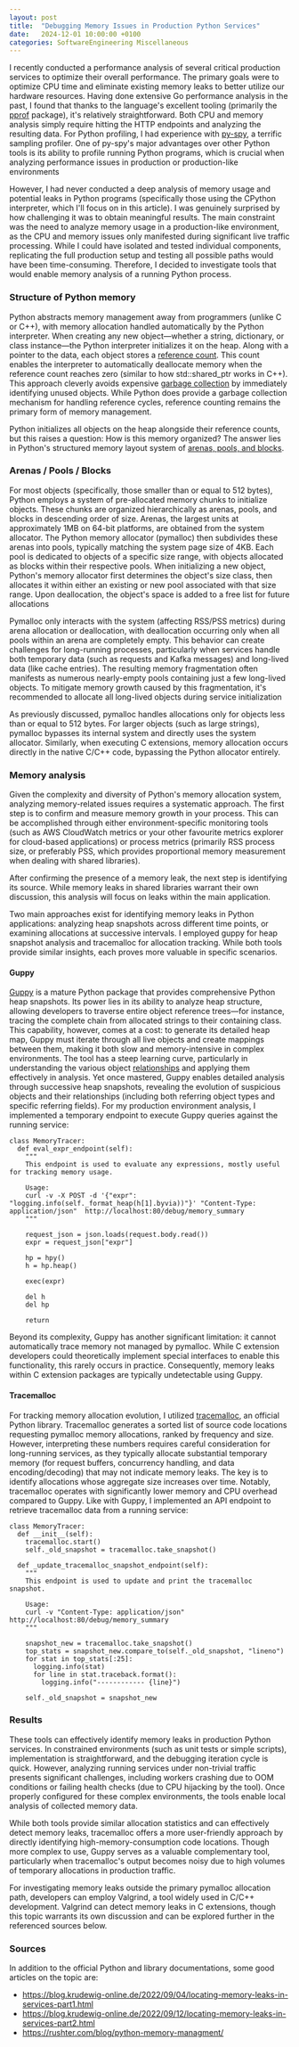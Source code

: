 ```yaml
---
layout: post
title:  "Debugging Memory Issues in Production Python Services"
date:   2024-12-01 10:00:00 +0100
categories: SoftwareEngineering Miscellaneous
---
```


I recently conducted a performance analysis of several critical production services to optimize their overall performance. The primary goals were to optimize CPU time and eliminate existing memory leaks to better utilize our hardware resources. Having done extensive Go performance analysis in the past, I found that thanks to the language's excellent tooling (primarily the [pprof](https://pkg.go.dev/net/http/pprof) package), it's relatively straightforward. Both CPU and memory analysis simply require hitting the HTTP endpoints and analyzing the resulting data. For Python profiling, I had experience with [py-spy](https://github.com/benfred/py-spy), a terrific sampling profiler. One of py-spy's major advantages over other Python tools is its ability to profile running Python programs, which is crucial when analyzing performance issues in production or production-like environments

However, I had never conducted a deep analysis of memory usage and potential leaks in Python programs (specifically those using the CPython interpreter, which I'll focus on in this article). I was genuinely surprised by how challenging it was to obtain meaningful results. The main constraint was the need to analyze memory usage in a production-like environment, as the CPU and memory issues only manifested during significant live traffic processing. While I could have isolated and tested individual components, replicating the full production setup and testing all possible paths would have been time-consuming. Therefore, I decided to investigate tools that would enable memory analysis of a running Python process.

### Structure of Python memory

Python abstracts memory management away from programmers (unlike C or C++), with memory allocation handled automatically by the Python interpreter. When creating any new object—whether a string, dictionary, or class instance—the Python interpreter initializes it on the heap. Along with a pointer to the data, each object stores a [reference count](https://docs.python.org/3/c-api/refcounting.html). This count enables the interpreter to automatically deallocate memory when the reference count reaches zero (similar to how std::shared_ptr<T> works in C++). This approach cleverly avoids expensive [garbage collection](https://docs.python.org/3/library/gc.html) by immediately identifying unused objects. While Python does provide a garbage collection mechanism for handling reference cycles, reference counting remains the primary form of memory management.

Python initializes all objects on the heap alongside their reference counts, but this raises a question: How is this memory organized? The answer lies in Python's structured memory layout system of [arenas, pools, and blocks](https://docs.python.org/3/c-api/memory.html).

### Arenas / Pools / Blocks

For most objects (specifically, those smaller than or equal to 512 bytes), Python employs a system of pre-allocated memory chunks to initialize objects. These chunks are organized hierarchically as arenas, pools, and blocks in descending order of size. Arenas, the largest units at approximately 1MB on 64-bit platforms, are obtained from the system allocator. The Python memory allocator (pymalloc) then subdivides these arenas into pools, typically matching the system page size of 4KB. Each pool is dedicated to objects of a specific size range, with objects allocated as blocks within their respective pools. When initializing a new object, Python's memory allocator first determines the object's size class, then allocates it within either an existing or new pool associated with that size range. Upon deallocation, the object's space is added to a free list for future allocations

Pymalloc only interacts with the system (affecting RSS/PSS metrics) during arena allocation or deallocation, with deallocation occurring only when all pools within an arena are completely empty. This behavior can create challenges for long-running processes, particularly when services handle both temporary data (such as requests and Kafka messages) and long-lived data (like cache entries). The resulting memory fragmentation often manifests as numerous nearly-empty pools containing just a few long-lived objects. To mitigate memory growth caused by this fragmentation, it's recommended to allocate all long-lived objects during service initialization

As previously discussed, pymalloc handles allocations only for objects less than or equal to 512 bytes. For larger objects (such as large strings), pymalloc bypasses its internal system and directly uses the system allocator. Similarly, when executing C extensions, memory allocation occurs directly in the native C/C++ code, bypassing the Python allocator entirely.

### Memory analysis

Given the complexity and diversity of Python's memory allocation system, analyzing memory-related issues requires a systematic approach. The first step is to confirm and measure memory growth in your process. This can be accomplished through either environment-specific monitoring tools (such as AWS CloudWatch metrics or your other favourite metrics explorer for cloud-based applications) or process metrics (primarily RSS process size, or preferably PSS, which provides proportional memory measurement when dealing with shared libraries).

After confirming the presence of a memory leak, the next step is identifying its source. While memory leaks in shared libraries warrant their own discussion, this analysis will focus on leaks within the main application.

Two main approaches exist for identifying memory leaks in Python applications: analyzing heap snapshots across different time points, or examining allocations at successive intervals. I employed guppy for heap snapshot analysis and tracemalloc for allocation tracking. While both tools provide similar insights, each proves more valuable in specific scenarios.

#### Guppy

[Guppy](https://smira.ru/wp-content/uploads/2011/08/heapy.html) is a mature Python package that provides comprehensive Python heap snapshots. Its power lies in its ability to analyze heap structure, allowing developers to traverse entire object reference trees—for instance, tracing the complete chain from allocated strings to their containing class. This capability, however, comes at a cost: to generate its detailed heap map, Guppy must iterate through all live objects and create mappings between them, making it both slow and memory-intensive in complex environments. The tool has a steep learning curve, particularly in understanding the various object [relationships](https://zhuyifei1999.github.io/guppy3/heapy_Use.html#heapykinds.Use) and applying them effectively in analysis. Yet once mastered, Guppy enables detailed analysis through successive heap snapshots, revealing the evolution of suspicious objects and their relationships (including both referring object types and specific referring fields). For my production environment analysis, I implemented a temporary endpoint to execute Guppy queries against the running service:

```
class MemoryTracer:
  def eval_expr_endpoint(self):
    """
    This endpoint is used to evaluate any expressions, mostly useful for tracking memory usage.

    Usage:
    curl -v -X POST -d '{"expr": "logging.info(self._format_heap(h[1].byvia))"}' "Content-Type: application/json"  http://localhost:80/debug/memory_summary
    """

    request_json = json.loads(request.body.read())
    expr = request_json["expr"]

    hp = hpy()
    h = hp.heap()

    exec(expr)

    del h
    del hp

    return
```

Beyond its complexity, Guppy has another significant limitation: it cannot automatically trace memory not managed by pymalloc. While C extension developers could theoretically implement special interfaces to enable this functionality, this rarely occurs in practice. Consequently, memory leaks within C extension packages are typically undetectable using Guppy.

#### Tracemalloc

For tracking memory allocation evolution, I utilized [tracemalloc](https://docs.python.org/3/library/tracemalloc.html), an official Python library. Tracemalloc generates a sorted list of source code locations requesting pymalloc memory allocations, ranked by frequency and size. However, interpreting these numbers requires careful consideration for long-running services, as they typically allocate substantial temporary memory (for request buffers, concurrency handling, and data encoding/decoding) that may not indicate memory leaks. The key is to identify allocations whose aggregate size increases over time. Notably, tracemalloc operates with significantly lower memory and CPU overhead compared to Guppy. Like with Guppy, I implemented an API endpoint to retrieve tracemalloc data from a running service:

```
class MemoryTracer:
  def __init__(self):
    tracemalloc.start()
    self._old_snapshot = tracemalloc.take_snapshot()

  def _update_tracemalloc_snapshot_endpoint(self):
    """
    This endpoint is used to update and print the tracemalloc snapshot.

    Usage:
    curl -v "Content-Type: application/json"  http://localhost:80/debug/memory_summary
    """

    snapshot_new = tracemalloc.take_snapshot()
    top_stats = snapshot_new.compare_to(self._old_snapshot, "lineno")
    for stat in top_stats[:25]:
      logging.info(stat)
      for line in stat.traceback.format():
        logging.info("------------ {line}")

    self._old_snapshot = snapshot_new
```

### Results

These tools can effectively identify memory leaks in production Python services. In constrained environments (such as unit tests or simple scripts), implementation is straightforward, and the debugging iteration cycle is quick. However, analyzing running services under non-trivial traffic presents significant challenges, including workers crashing due to OOM conditions or failing health checks (due to CPU hijacking by the tool). Once properly configured for these complex environments, the tools enable local analysis of collected memory data.

While both tools provide similar allocation statistics and can effectively detect memory leaks, tracemalloc offers a more user-friendly approach by directly identifying high-memory-consumption code locations. Though more complex to use, Guppy serves as a valuable complementary tool, particularly when tracemalloc's output becomes noisy due to high volumes of temporary allocations in production traffic.

For investigating memory leaks outside the primary pymalloc allocation path, developers can employ Valgrind, a tool widely used in C/C++ development. Valgrind can detect memory leaks in C extensions, though this topic warrants its own discussion and can be explored further in the referenced sources below.

### Sources

In addition to the official Python and library documentations, some good articles on the topic are:

- https://blog.krudewig-online.de/2022/09/04/locating-memory-leaks-in-services-part1.html
- https://blog.krudewig-online.de/2022/09/12/locating-memory-leaks-in-services-part2.html
- https://rushter.com/blog/python-memory-managment/